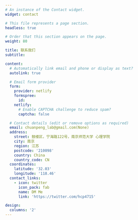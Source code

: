 ```yaml
---
# An instance of the Contact widget.
widget: contact

# This file represents a page section.
headless: true

# Order that this section appears on the page.
weight: 80

title: 联系我们
subtitle:

content:
  # Automatically link email and phone or display as text?
  autolink: true

  # Email form provider
  form:
    provider: netlify
    formspree:
      id:
    netlify:
      # Enable CAPTCHA challenge to reduce spam?
      captcha: false

  # Contact details (edit or remove options as required)
  email: chuanpeng_lab@gmail.com(None)
  address:
    street: 鼓楼区，宁海路122号，南京师范大学 心理学院
    city: 南京
    region: 江苏
    postcode: '210098'
    country: China
    country_code: CN
  coordinates:
    latitude: '32.03'
    longitude: '118.46'
  contact_links:
    - icon: twitter
      icon_pack: fab
      name: DM Me
      link: 'https://twitter.com/hcp4715'

design:
  columns: '2'
---
```

